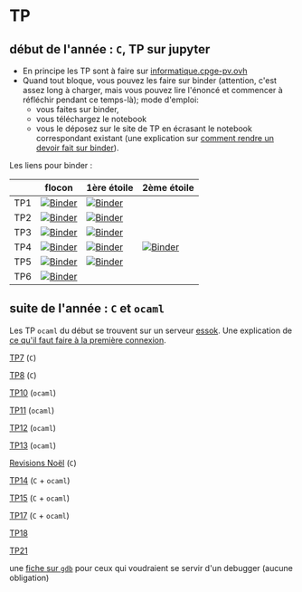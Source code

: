 # TP

## début de l'année : `C`, TP sur jupyter

* En principe les TP sont à faire sur [informatique.cpge-pv.ovh](https://informatique.cpge-pv.ovh)
* Quand tout bloque, vous pouvez les faire sur binder (attention, c'est assez long à charger, mais vous pouvez lire l'énoncé et commencer à réfléchir pendant ce temps-là); mode d'emploi:
  * vous faites sur binder,
  * vous téléchargez le notebook
  * vous le déposez sur le site de TP en écrasant le notebook
    correspondant existant (une
explication sur [comment rendre un
devoir fait sur binder](https://youtu.be/pqWcWNLS5Po)).

Les liens pour binder :

|       | flocon | 1ère étoile | 2ème étoile |
|------|------|-----|-----|
| TP1 | [![Binder](https://mybinder.org/badge_logo.svg)](https://mybinder.org/v2/gh/inesKKK/mp2i-pv-binder/main?urlpath=git-pull%3Frepo%3Dhttps%253A%252F%252Fgithub.com%252FinesKKK%252Fmp2i-pv%26urlpath%3Dtree%252Fmp2i-pv%252Fdocs%252FTP%252FTP1_flocon.ipynb%26branch%3Dmain) |  [![Binder](https://mybinder.org/badge_logo.svg)](https://mybinder.org/v2/gh/inesKKK/mp2i-pv-binder/main?urlpath=git-pull%3Frepo%3Dhttps%253A%252F%252Fgithub.com%252FinesKKK%252Fmp2i-pv%26urlpath%3Dtree%252Fmp2i-pv%252Fdocs%252FTP%252FTP1_premiere_etoile.ipynb%26branch%3Dmain) | |
| TP2 | [![Binder](https://mybinder.org/badge_logo.svg)](https://mybinder.org/v2/gh/inesKKK/mp2i-pv-binder/main?urlpath=git-pull%3Frepo%3Dhttps%253A%252F%252Fgithub.com%252FinesKKK%252Fmp2i-pv%26urlpath%3Dtree%252Fmp2i-pv%252Fdocs%252FTP%252FTP2_flocon.ipynb%26branch%3Dmain) |  [![Binder](https://mybinder.org/badge_logo.svg)](https://mybinder.org/v2/gh/inesKKK/mp2i-pv-binder/main?urlpath=git-pull%3Frepo%3Dhttps%253A%252F%252Fgithub.com%252FinesKKK%252Fmp2i-pv%26urlpath%3Dtree%252Fmp2i-pv%252Fdocs%252FTP%252FTP2_premiere_etoile.ipynb%26branch%3Dmain) | |
| TP3 | [![Binder](https://mybinder.org/badge_logo.svg)](https://mybinder.org/v2/gh/inesKKK/mp2i-pv-binder/main?urlpath=git-pull%3Frepo%3Dhttps%253A%252F%252Fgithub.com%252FinesKKK%252Fmp2i-pv%26urlpath%3Dtree%252Fmp2i-pv%252Fdocs%252FTP%252FTP3_flocon.ipynb%26branch%3Dmain) |  [![Binder](https://mybinder.org/badge_logo.svg)](https://mybinder.org/v2/gh/inesKKK/mp2i-pv-binder/main?urlpath=git-pull%3Frepo%3Dhttps%253A%252F%252Fgithub.com%252FinesKKK%252Fmp2i-pv%26urlpath%3Dtree%252Fmp2i-pv%252Fdocs%252FTP%252FTP3_premiere_etoile.ipynb%26branch%3Dmain) | |
| TP4 | [![Binder](https://mybinder.org/badge_logo.svg)](https://mybinder.org/v2/gh/inesKKK/mp2i-pv-binder/main?urlpath=git-pull%3Frepo%3Dhttps%253A%252F%252Fgithub.com%252FinesKKK%252Fmp2i-pv%26urlpath%3Dtree%252Fmp2i-pv%252Fdocs%252FTP%252FTP4_flocon.ipynb%26branch%3Dmain) |  [![Binder](https://mybinder.org/badge_logo.svg)](https://mybinder.org/v2/gh/inesKKK/mp2i-pv-binder/main?urlpath=git-pull%3Frepo%3Dhttps%253A%252F%252Fgithub.com%252FinesKKK%252Fmp2i-pv%26urlpath%3Dtree%252Fmp2i-pv%252Fdocs%252FTP%252FTP4_premiere_etoile.ipynb%26branch%3Dmain) | [![Binder](https://mybinder.org/badge_logo.svg)](https://mybinder.org/v2/gh/inesKKK/mp2i-pv-binder/main?urlpath=git-pull%3Frepo%3Dhttps%253A%252F%252Fgithub.com%252FinesKKK%252Fmp2i-pv%26urlpath%3Dtree%252Fmp2i-pv%252Fdocs%252FTP%252FTP4_deuxieme_etoile.ipynb%26branch%3Dmain) |
| TP5 | [![Binder](https://mybinder.org/badge_logo.svg)](https://mybinder.org/v2/gh/inesKKK/mp2i-pv-binder/main?urlpath=git-pull%3Frepo%3Dhttps%253A%252F%252Fgithub.com%252FinesKKK%252Fmp2i-pv%26urlpath%3Dtree%252Fmp2i-pv%252Fdocs%252FTP%252FTP5_flocon.ipynb%26branch%3Dmain) |  [![Binder](https://mybinder.org/badge_logo.svg)](https://mybinder.org/v2/gh/inesKKK/mp2i-pv-binder/main?urlpath=git-pull%3Frepo%3Dhttps%253A%252F%252Fgithub.com%252FinesKKK%252Fmp2i-pv%26urlpath%3Dtree%252Fmp2i-pv%252Fdocs%252FTP%252FTP5_premiere_etoile.ipynb%26branch%3Dmain) | |
| TP6 | [![Binder](https://mybinder.org/badge_logo.svg)](https://mybinder.org/v2/gh/inesKKK/mp2i-pv-binder/main?urlpath=git-pull%3Frepo%3Dhttps%253A%252F%252Fgithub.com%252FinesKKK%252Fmp2i-pv%26urlpath%3Dtree%252Fmp2i-pv%252Fdocs%252FTP%252FTP6.ipynb%26branch%3Dmain) | | |


## suite de l'année : `C` et `ocaml`

Les TP `ocaml` du début se trouvent sur un serveur
[essok](http://klimann.mp2ipv.learn-ocaml.org). Une explication de
[ce qu'il faut faire à la première connexion](TP9/tp9.md).

[TP7](../TPC/TP7/tp7.md) (`C`)

[TP8](../TPC/TP8/tp8.md) (`C`)

[TP10](../TPocaml/TP10/tp10.md) (`ocaml`)

[TP11](../TPocaml/TP11/tp11.md) (`ocaml`)

[TP12](../TPocaml/TP12/tp12.md) (`ocaml`)

[TP13](../TPocaml/TP13/tp13.md) (`ocaml`)

[Revisions Noël](../TPC/Revisions_Noel/revisions_Noel.md) (`C`)

[TP14](../TPC/TP14/tp14.md) (`C` + `ocaml`)

[TP15](../TPC/TP15/tp15.md) (`C` + `ocaml`)

[TP17](../TPC/TP17/tp17.md) (`C` + `ocaml`)

[TP18](../TPC/TP18/tp18.md)

[TP21](../TPC/TP21/tp21.md)

une [fiche sur `gdb`](../GDB/gdb.md) pour ceux qui voudraient se
servir d'un debugger (aucune obligation)
